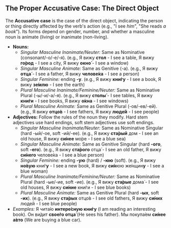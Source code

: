 ## The Proper Accusative Case: The Direct Object

The **Accusative case** is the case of the direct object, indicating the person or thing directly affected by the verb's action (e.g., "I see *him*", "She reads *a book*"). Its forms depend on gender, number, and whether a masculine noun is animate (living) or inanimate (non-living).

* **Nouns:**
    * *Singular Masculine Inanimate/Neuter:* Same as Nominative (consonant/-o/-e/-я). (e.g., Я вижу **стол** - I see a table, Я вижу **го́род** - I see a city, Я вижу **окно́** - I see a window)
    * *Singular Masculine Animate:* Same as Genitive (-а). (e.g., Я вижу **отца́** - I see a father, Я вижу **челове́ка** - I see a person)
    * *Singular Feminine:* ending **-у**. (e.g., Я вижу **кни́гу** - I see a book, Я вижу **зе́млю** - I see the earth)
    * *Plural Masculine Inanimate/Feminine/Neuter:* Same as Nominative Plural (-ы/-и/-а/-я). (e.g., Я вижу **столы́** - I see tables, Я вижу **кни́ги** - I see books, Я вижу **о́кна** - I see windows)
    * *Plural Masculine Animate:* Same as Genitive Plural (-ов/-ев/-ей). (e.g., Я вижу **отцо́в** - I see fathers, Я вижу **люде́й** - I see people)
* **Adjectives:** Follow the rules of the noun they modify. Hard stem adjectives use hard endings, soft stem adjectives use soft endings.
    * *Singular Masculine Inanimate/Neuter:* Same as Nominative Singular (hard -ый/-ое, soft -ий/-ее). (e.g., Я вижу **ста́рый** дом - I see an old house, Я вижу **си́нее** мо́ре - I see a blue sea)
    * *Singular Masculine Animate:* Same as Genitive Singular (hard **-ого**, soft **-его**). (e.g., Я вижу **ста́рого** отца́ - I see an old father, Я вижу **си́него** челове́ка - I see a blue person)
    * *Singular Feminine:* ending **-ую** (hard) / **-юю** (soft). (e.g., Я вижу **но́вую** кни́г**у** - I see a new book, Я вижу **си́н**юю же́нщин**у** - I see a blue woman)
    * *Plural Masculine Inanimate/Feminine/Neuter:* Same as Nominative Plural (hard -ые/-ие, soft -ие). (e.g., Я вижу **ста́рые** дома́ - I see old houses, Я вижу **си́ние** кни́ги - I see blue books)
    * *Plural Masculine Animate:* Same as Genitive Plural (hard **-ых**, soft **-их**). (e.g., Я вижу **ста́рых** отцо́в - I see old fathers, Я вижу **си́них** люде́й - I see blue people)
* *Examples:* Я чита́ю **интере́сную кни́гу** (I am reading an interesting book). Он ви́дит **свое́го отца́** (He sees his father). Мы покупа́ем **си́нее а́вто** (We are buying a blue car).